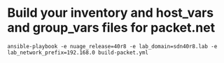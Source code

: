 # Build your inventory and host_vars and group_vars files for packet.net

```
ansible-playbook -e nuage_release=40r8 -e lab_domain=sdn40r8.lab -e lab_network_prefix=192.168.0 build-packet.yml
```
